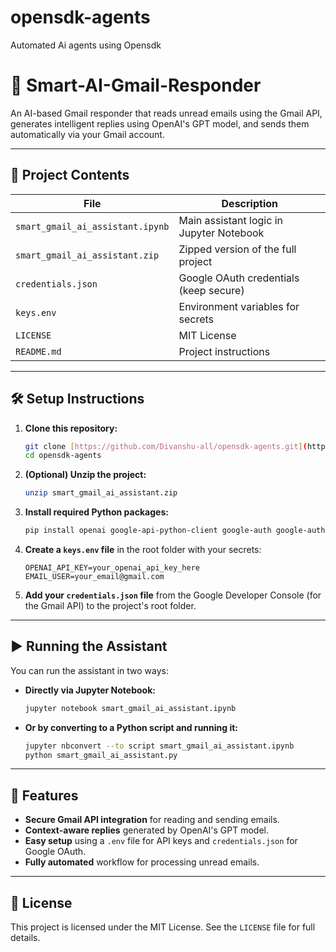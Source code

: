 # opensdk-agents
Automated Ai agents using Opensdk
# 📧 Smart-AI-Gmail-Responder

An AI-based Gmail responder that reads unread emails using the Gmail API, generates intelligent replies using OpenAI's GPT model, and sends them automatically via your Gmail account.

---

## 📁 Project Contents

| File                         | Description                                 |
| ---------------------------- | ------------------------------------------- |
| `smart_gmail_ai_assistant.ipynb` | Main assistant logic in Jupyter Notebook    |
| `smart_gmail_ai_assistant.zip`   | Zipped version of the full project          |
| `credentials.json`           | Google OAuth credentials (keep secure)      |
| `keys.env`                   | Environment variables for secrets           |
| `LICENSE`                    | MIT License                                 |
| `README.md`                  | Project instructions                        |

---

## 🛠️ Setup Instructions

1.  **Clone this repository:**
    ```bash
    git clone [https://github.com/Divanshu-all/opensdk-agents.git](https://github.com/Divanshu-all/opensdk-agents.git)
    cd opensdk-agents
    ```

2.  **(Optional) Unzip the project:**
    ```bash
    unzip smart_gmail_ai_assistant.zip
    ```

3.  **Install required Python packages:**
    ```bash
    pip install openai google-api-python-client google-auth google-auth-oauthlib
    ```

4.  **Create a `keys.env` file** in the root folder with your secrets:
    ```env
    OPENAI_API_KEY=your_openai_api_key_here
    EMAIL_USER=your_email@gmail.com
    ```

5.  **Add your `credentials.json` file** from the Google Developer Console (for the Gmail API) to the project's root folder.

---

## ▶️ Running the Assistant

You can run the assistant in two ways:

* **Directly via Jupyter Notebook:**
    ```bash
    jupyter notebook smart_gmail_ai_assistant.ipynb
    ```

* **Or by converting to a Python script and running it:**
    ```bash
    jupyter nbconvert --to script smart_gmail_ai_assistant.ipynb
    python smart_gmail_ai_assistant.py
    ```

---

## 🚀 Features

* **Secure Gmail API integration** for reading and sending emails.
* **Context-aware replies** generated by OpenAI's GPT model.
* **Easy setup** using a `.env` file for API keys and `credentials.json` for Google OAuth.
* **Fully automated** workflow for processing unread emails.

---

## 📄 License

This project is licensed under the MIT License. See the `LICENSE` file for full details.
